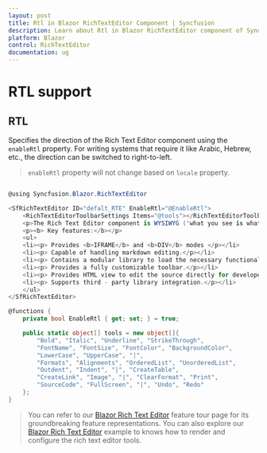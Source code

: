 ```yaml
---
layout: post
title: Rtl in Blazor RichTextEditor Component | Syncfusion 
description: Learn about Rtl in Blazor RichTextEditor component of Syncfusion, and more details.
platform: Blazor
control: RichTextEditor
documentation: ug
---
```


# RTL support

## RTL

Specifies the direction of the Rich Text Editor component using the `enableRtl` property. For writing systems that require it like Arabic, Hebrew, etc., the direction can be switched to right-to-left.

> `enableRtl` property will not change based on `locale` property.

```csharp

@using Syncfusion.Blazor.RichTextEditor

<SfRichTextEditor ID="defalt_RTE" EnableRtl="@EnableRtl">
    <RichTextEditorToolbarSettings Items="@tools"></RichTextEditorToolbarSettings>
    <p>The Rich Text Editor component is WYSIWYG ('what you see is what you get') editor that provides the best user experience to create and update the content. Users can format their content using standard toolbar commands.</p>
    <p><b> Key features:</b></p>
    <ul>
    <li><p> Provides <b>IFRAME</b> and <b>DIV</b> modes </p></li>
    <li><p> Capable of handling markdown editing.</p></li>
    <li><p> Contains a modular library to load the necessary functionality on demand.</p></li>
    <li><p> Provides a fully customizable toolbar.</p></li>
    <li><p> Provides HTML view to edit the source directly for developers.</p></li>
    <li><p> Supports third - party library integration.</p></li>
    </ul>
</SfRichTextEditor>

@functions {
    private bool EnableRtl { get; set; } = true;

    public static object[] tools = new object[]{
        "Bold", "Italic", "Underline", "StrikeThrough",
        "FontName", "FontSize", "FontColor", "BackgroundColor",
        "LowerCase", "UpperCase", "|",
        "Formats", "Alignments", "OrderedList", "UnorderedList",
        "Outdent", "Indent", "|", "CreateTable",
        "CreateLink", "Image", "|", "ClearFormat", "Print",
        "SourceCode", "FullScreen", "|", "Undo", "Redo"
    };
}

```

> You can refer to our [Blazor Rich Text Editor](https://www.syncfusion.com/blazor-components/blazor-wysiwyg-rich-text-editor) feature tour page for its groundbreaking feature representations. You can also explore our [Blazor Rich Text Editor](https://blazor.syncfusion.com/demos/rich-text-editor/overview?theme=bootstrap4) example to knows how to render and configure the rich text editor tools.